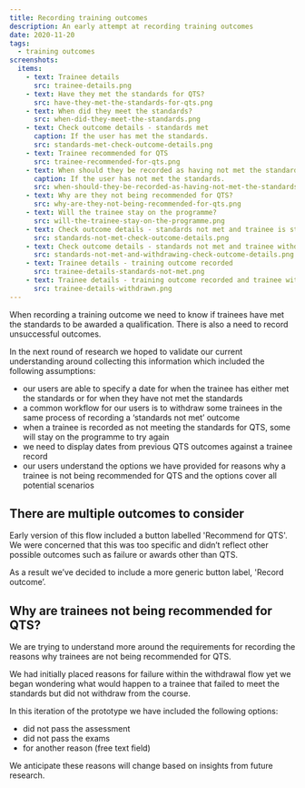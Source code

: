 ```yaml
---
title: Recording training outcomes
description: An early attempt at recording training outcomes
date: 2020-11-20
tags:
  - training outcomes
screenshots:
  items:
    - text: Trainee details
      src: trainee-details.png
    - text: Have they met the standards for QTS?
      src: have-they-met-the-standards-for-qts.png
    - text: When did they meet the standards?
      src: when-did-they-meet-the-standards.png
    - text: Check outcome details - standards met
      caption: If the user has met the standards.
      src: standards-met-check-outcome-details.png
    - text: Trainee recommended for QTS
      src: trainee-recommended-for-qts.png
    - text: When should they be recorded as having not met the standards?
      caption: If the user has not met the standards.
      src: when-should-they-be-recorded-as-having-not-met-the-standards.png
    - text: Why are they not being recommended for QTS?
      src: why-are-they-not-being-recommended-for-qts.png
    - text: Will the trainee stay on the programme?
      src: will-the-trainee-stay-on-the-programme.png
    - text: Check outcome details - standards not met and trainee is staying on the programme
      src: standards-not-met-check-outcome-details.png
    - text: Check outcome details - standards not met and trainee withdrawing
      src: standards-not-met-and-withdrawing-check-outcome-details.png
    - text: Trainee details - training outcome recorded
      src: trainee-details-standards-not-met.png
    - text: Trainee details - training outcome recorded and trainee withdrawn
      src: trainee-details-withdrawn.png
---
```


When recording a training outcome we need to know if trainees have met the standards to be awarded a qualification. There is also a need to record unsuccessful outcomes.

In the next round of research we hoped to validate our current understanding around collecting this information which included the following assumptions:

- our users are able to specify a date for when the trainee has either met the standards or for when they have not met the standards
- a common workflow for our users is to withdraw some trainees in the same process of recording a ‘standards not met’ outcome
- when a trainee is recorded as not meeting the standards for QTS, some will stay on the programme to try again
- we need to display dates from previous QTS outcomes against a trainee record
- our users understand the options we have provided for reasons why a trainee is not being recommended for QTS and the options cover all potential scenarios

## There are multiple outcomes to consider

Early version of this flow included a button labelled 'Recommend for QTS'. We were concerned that this was too specific and didn’t reflect other possible outcomes such as failure or awards other than QTS.

As a result we’ve decided to include a more generic button label, 'Record outcome’.

## Why are trainees not being recommended for QTS?

We are trying to understand more around the requirements for recording the reasons why trainees are not being recommended for QTS.

We had initially placed reasons for failure within the withdrawal flow yet we began wondering what would happen to a trainee that failed to meet the standards but did not withdraw from the course.

In this iteration of the prototype we have included the following options:

- did not pass the assessment
- did not pass the exams
- for another reason (free text field)

We anticipate these reasons will change based on insights from future research.
